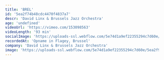 ```yaml
---
title: 'BREL'
id: '5ea2f74b48cdc4470f4837a7'
descr: 'David Linx & Brussels Jazz Orchestra'
age: 'undefined'
videoUrl: 'https://vimeo.com/153098563'
videoLength: '93 min'
socialImage: 'https://uploads-ssl.webflow.com/5e74d1a9ef22355294c7d60e/5ea2f9861a5ba3271004e393_BrusselJazzOrchestra_BREL%20(2).jpg'
recordedAt: 'Opname in Flagey, Brussel'
company: 'David Linx & Brussels Jazz Orchestra'
image: 'https://uploads-ssl.webflow.com/5e74d1a9ef22355294c7d60e/5ea2f9861a5ba3271004e393_BrusselJazzOrchestra_BREL%20(2).jpg'
---
```

